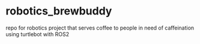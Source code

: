 # robotics_brewbuddy
repo for robotics project that serves coffee to people in need of caffeination using turtlebot with ROS2
